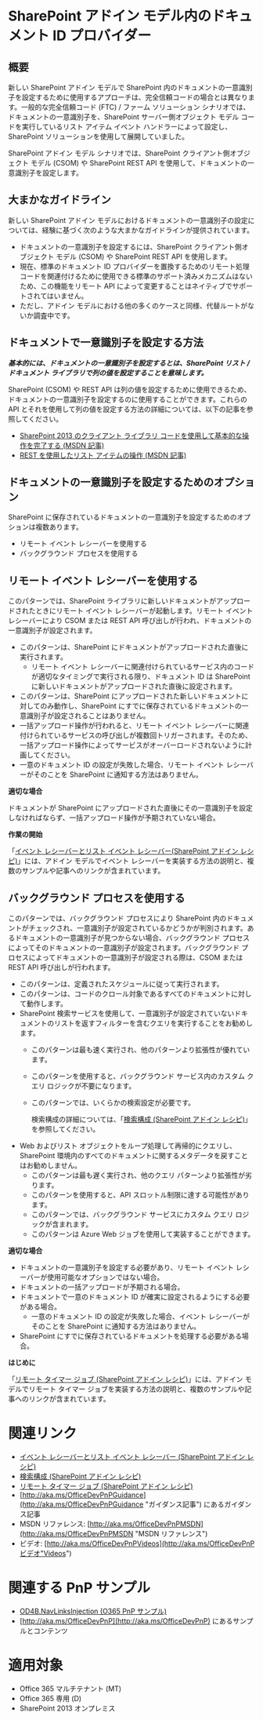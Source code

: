 SharePoint アドイン モデル内のドキュメント ID プロバイダー
===================================================

概要
-------

新しい SharePoint アドイン モデルで SharePoint 内のドキュメントの一意識別子を設定するために使用するアプローチは、完全信頼コードの場合とは異なります。一般的な完全信頼コード (FTC) / ファーム ソリューション シナリオでは、ドキュメントの一意識別子を、SharePoint サーバー側オブジェクト モデル コードを実行しているリスト アイテム イベント ハンドラーによって設定し、SharePoint ソリューションを使用して展開していました。

SharePoint アドイン モデル シナリオでは、SharePoint クライアント側オブジェクト モデル (CSOM) や SharePoint REST API を使用して、ドキュメントの一意識別子を設定します。

大まかなガイドライン
---------------------

新しい SharePoint アドイン モデルにおけるドキュメントの一意識別子の設定については、経験に基づく次のような大まかなガイドラインが提供されています。

- ドキュメントの一意識別子を設定するには、SharePoint クライアント側オブジェクト モデル (CSOM) や SharePoint REST API を使用します。
- 現在、標準のドキュメント ID プロバイダーを置換するためのリモート処理コードを関連付けるために使用できる標準のサポート済みメカニズムはないため、この機能をリモート API によって変更することはネイティブでサポートされてはいません。
- ただし、アドイン モデルにおける他の多くのケースと同様、代替ルートがないか調査中です。

ドキュメントで一意識別子を設定する方法
--------------------------------------------

***基本的には、ドキュメントの一意識別子を設定するとは、SharePoint リスト / ドキュメント ライブラリで列の値を設定することを意味します。***  

SharePoint (CSOM) や REST API は列の値を設定するために使用できるため、ドキュメントの一意識別子を設定するのに使用することができます。これらの API とそれを使用して列の値を設定する方法の詳細については、以下の記事を参照してください。  

- [SharePoint 2013 のクライアント ライブラリ コードを使用して基本的な操作を完了する (MSDN 記事)](https://msdn.microsoft.com/en-us/library/office/fp179912.aspx#BasicOps_SPListItemTasks) 
- [REST を使用したリスト アイテムの操作 (MSDN 記事)](https://msdn.microsoft.com/en-us/library/office/dn292552.aspx#ListItems)

ドキュメントの一意識別子を設定するためのオプション
-----------------------------------------------
SharePoint に保存されているドキュメントの一意識別子を設定するためのオプションは複数あります。

- リモート イベント レシーバーを使用する
- バックグラウンド プロセスを使用する

リモート イベント レシーバーを使用する
--------------------------
このパターンでは、SharePoint ライブラリに新しいドキュメントがアップロードされたときにリモート イベント レシーバーが起動します。リモート イベント レシーバーにより CSOM または REST API 呼び出しが行われ、ドキュメントの一意識別子が設定されます。

- このパターンは、SharePoint にドキュメントがアップロードされた直後に実行されます。
    + リモート イベント レシーバーに関連付けられているサービス内のコードが適切なタイミングで実行される限り、ドキュメント ID は SharePoint に新しいドキュメントがアップロードされた直後に設定されます。
- このパターンは、SharePoint にアップロードされた新しいドキュメントに対してのみ動作し、SharePoint にすでに保存されているドキュメントの一意識別子が設定されることはありません。
- 一括アップロード操作が行われると、リモート イベント レシーバーに関連付けられているサービスの呼び出しが複数回トリガーされます。そのため、一括アップロード操作によってサービスがオーバーロードされないように計画してください。
- 一意のドキュメント ID の設定が失敗した場合、リモート イベント レシーバーがそのことを SharePoint に通知する方法はありません。

**適切な場合**

ドキュメントが SharePoint にアップロードされた直後にその一意識別子を設定しなければならず、一括アップロード操作が予期されていない場合。

**作業の開始**

「[イベント レシーバーとリスト イベント レシーバー(SharePoint アドイン レシピ)](event-receiver-and-list-event-receiver-sharepoint-add-in.md)」には、アドイン モデルでイベント レシーバーを実装する方法の説明と、複数のサンプルや記事へのリンクが含まれています。

バックグラウンド プロセスを使用する
------------------------
このパターンでは、バックグラウンド プロセスにより SharePoint 内のドキュメントがチェックされ、一意識別子が設定されているかどうかが判別されます。あるドキュメントの一意識別子が見つからない場合、バックグラウンド プロセスによってそのドキュメントの一意識別子が設定されます。バックグラウンド プロセスによってドキュメントの一意識別子が設定される際は、CSOM または REST API 呼び出しが行われます。

- このパターンは、定義されたスケジュールに従って実行されます。
- このパターンは、コードのクロール対象であるすべてのドキュメントに対して動作します。
- SharePoint 検索サービスを使用して、一意識別子が設定されていないドキュメントのリストを返すフィルターを含むクエリを実行することをお勧めします。
    + このパターンは最も速く実行され、他のパターンより拡張性が優れています。
    + このパターンを使用すると、バックグラウンド サービス内のカスタム クエリ ロジックが不要になります。
    + このパターンでは、いくらかの検索設定が必要です。

        検索構成の詳細については、「[検索構成 (SharePoint アドイン レシピ)](search-configuration-sharepoint-add-in.md)」を参照してください。
- Web およびリスト オブジェクトをループ処理して再帰的にクエリし、SharePoint 環境内のすべてのドキュメントに関するメタデータを戻すことはお勧めしません。
    + このパターンは最も遅く実行され、他のクエリ パターンより拡張性が劣ります。  
    + このパターンを使用すると、API スロットル制限に達する可能性があります。
    + このパターンでは、バックグラウンド サービスにカスタム クエリ ロジックが含まれます。
    + このパターンは Azure Web ジョブを使用して実装することができます。

**適切な場合**

- ドキュメントの一意識別子を設定する必要があり、リモート イベント レシーバーが使用可能なオプションではない場合。
- ドキュメントの一括アップロードが予期される場合。
- ドキュメントで一意のドキュメント ID が確実に設定されるようにする必要がある場合。
    + 一意のドキュメント ID の設定が失敗した場合、イベント レシーバーがそのことを SharePoint に通知する方法はありません。
- SharePoint にすでに保存されているドキュメントを処理する必要がある場合。

**はじめに**

「[リモート タイマー ジョブ (SharePoint アドイン レシピ)](remote-timer-jobs-sharepoint-add-in.md)」には、アドイン モデルでリモート タイマー ジョブを実装する方法の説明と、複数のサンプルや記事へのリンクが含まれています。

関連リンク
=============
- [イベント レシーバーとリスト イベント レシーバー (SharePoint アドイン レシピ)](event-receiver-and-list-event-receiver-sharepoint-add-in.md)
- [検索構成 (SharePoint アドイン レシピ)](search-configuration-sharepoint-add-in.md)
- [リモート タイマー ジョブ (SharePoint アドイン レシピ)](remote-timer-jobs-sharepoint-add-in.md)
- [http://aka.ms/OfficeDevPnPGuidance](http://aka.ms/OfficeDevPnPGuidance "ガイダンス記事") にあるガイダンス記事
- MSDN リファレンス: [http://aka.ms/OfficeDevPnPMSDN](http://aka.ms/OfficeDevPnPMSDN "MSDN リファレンス")
- ビデオ: [http://aka.ms/OfficeDevPnPVideos](http://aka.ms/OfficeDevPnPビデオ"Videos")

関連する PnP サンプル
===================

- [OD4B.NavLinksInjection (O365 PnP サンプル)](https://github.com/OfficeDev/PnP/tree/master/Samples/OD4B.NavLinksInjection)
- [http://aka.ms/OfficeDevPnP](http://aka.ms/OfficeDevPnP) にあるサンプルとコンテンツ

適用対象
==========
- Office 365 マルチテナント (MT)
- Office 365 専用 (D)
- SharePoint 2013 オンプレミス
